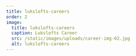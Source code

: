 ```yaml
---
title: lukslofts-careers
order: 2
image:
  title: lukslofts-careers
  caption: Lukslofts Career
  src: /static/images/uploads/career-img-02.jpg
  alt: lukslofts-careers
---
```


